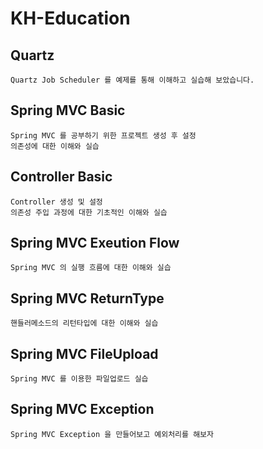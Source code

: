 # KH-Education


## __Quartz__
    Quartz Job Scheduler 를 예제를 통해 이해하고 실습해 보았습니다.

## __Spring MVC Basic__
    Spring MVC 를 공부하기 위한 프로젝트 생성 후 설정
    의존성에 대한 이해와 실습

## __Controller Basic__
    Controller 생성 및 설정
    의존성 주입 과정에 대한 기초적인 이해와 실습

## __Spring MVC Exeution Flow__
    Spring MVC 의 실행 흐름에 대한 이해와 실습

## __Spring MVC ReturnType__
    핸들러메소드의 리턴타입에 대한 이해와 실습

## __Spring MVC FileUpload__
    Spring MVC 를 이용한 파일업로드 실습

## __Spring MVC Exception__
    Spring MVC Exception 을 만들어보고 예외처리를 해보자
